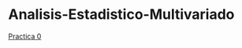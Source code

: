 # Analisis-Estadistico-Multivariado



[Practica 0](https://nbviewer.jupyter.org/github/EvelyGutierrez/Analisis-Estadistico-Multivariado/blob/master/Untitled.ipynb)
